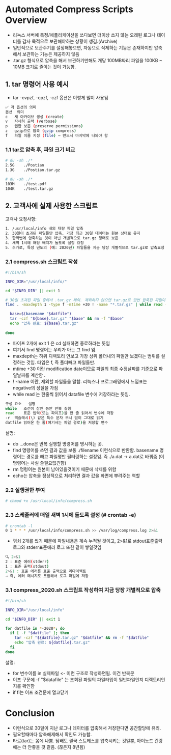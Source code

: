 # Automated Compress Scripts Overview
- 리눅스 서버에 특정/애플리케이션을 쓰다보면 더이상 쓰지 않는 오래된 로그나 데이터를 감사 목적으로 보관해야하는 상황이 생김.(Archive)
- 일반적으로 보관주기를 설정해놓으면, 자동으로 삭제하는 기능은 존재하지만 압축해서 보관하는 기능은 제공하지 않음
- .tar.gz 형식으로 압축을 해서 보관하기만해도 개당 100MB짜리 파일을 100KB ~ 10MB 크기로 줄이는 것이 가능함.


## 1. tar 명령어 사용 예시
- tar -cvpzf, -cpzf, -czf 옵션은 이렇게 많이 사용됨

```bash
✅ 각 옵션의 의미
옵션	의미
c	새 아카이브 생성 (create)
v	자세히 출력 (verbose)
p	권한 보존 (preserve permissions)
z	gzip으로 압축 (gzip compress)
f	파일 이름 지정 (file) – 반드시 마지막에 나와야 함
```

### 1.1 tar로 압축 후, 파일 크기 비교
```bash
# du -sh ./*
2.5G    ./Postian
1.3G    ./Postian.tar.gz

# du -sh ./*
103M    ./test.pdf
104K    ./test.tar.gz

```

## 2. 고객사에 실제 사용한 스크립트
고객사 요청사항:
```bash
1. /usr/local/info 내의 대량 파일 압축
2. 30일이 초과된 파일들만 압축, 가장 최근 30일 데이터는 원본 상태로 유지
3. 한꺼번에 압축하는 것이 아닌 개별적으로 tar.gz 형태로 보존
4. 새벽 1시에 해당 배치가 돌도록 설정 요청
5. 추가로, 특정 년도의 (예: 2020년) 파일들을 지금 당장 개별적으로 tar.gz로 압축요청
```

### 2.1 compress.sh 스크립트 작성

```bash
#!/bin/sh

INFO_DIR="/usr/local/info/"

cd "$INFO_DIR" || exit 1

# 30일 초과된 파일 중에서 .tar.gz 제외. 제외하지 않으면 tar.gz로 한번 압축된 파일이 시일에 따라 tar.gz로 이중 삼중으로 압축될 수 있음
find . -maxdepth 1 -type f -mtime +30 ! -name "*.tar.gz" | while read -r datfile; do

  base=$(basename "$datfile")
  tar -czf "${base}.tar.gz" "$base" && rm -f "$base"
  echo "압축 완료: ${base}.tar.gz"
  
done
```

- 파이프 2개에 exit 1 은 cd 실패하면 종료하라는 뜻임
- 여기서 find 명령어는 우리가 아는 그 find 임.
- maxdepth는 하위 디렉토리 안보고 가장 상위 폴더내의 파일만 보겠다는 범위를 설정하는 것임. 타입은 f, 즉 폴더빼고 파일들만.
- mtime +30 이란 modification date이므로 파일의 최종 수정날짜를 기준으로 파일날짜를 계산함 .
- ! -name 이란, 제외할 파일들을 말함. 리눅스나 프로그래밍에서 느낌표는 negative의 성질을 가짐
- while read 는 한줄씩 읽어서 datafile 변수에 저장하라는 뜻임.
```bash
구성 요소	설명
while	조건이 참인 동안 반복 실행
read	표준 입력(또는 파이프)을 한 줄 읽어서 변수에 저장
-r	백슬래시(\) 같은 특수 문자 무시 없이 그대로 읽기
datfile	읽어온 한 줄(여기서는 파일 경로)을 저장할 변수
```

설명:
- do ...done은 반복 실행할 명령어를 명시하는 곳.
- find 명령어를 쓰면 결과 값을 보통 ./filename 이런식으로 반환함. basename 명령어는 경로를 빼고 파일명만 필터링하는 설정임. 즉 ./a.dat -> a.dat로 바꿔줌 (이명령어는 사실 쓸필요없긴함)
- rm 명령어는 원본이 남아있을것이기 때문에 삭제를 위함
- echo는 압축을 정상적으로 처리하면 결과 값을 화면에 뿌려주는 역할

### 2.2 실행권한 부여
```bash
# chmod +x /usr/local/info/compress.sh
```

### 2.3 스케줄러에 매일 새벽 1시에 돌도록 설정 (# crontab -e)
```bash
# crontab -l
0 1 * * * /usr/local/info/compress.sh >> /var/log/compress.log 2>&1
```
- 꺾쇠 2개를 썼기 때문에 파일내용은 계속 누적될 것이고, 2>&1로 stdout표준출력 로그와 stderr표준에러 로그 또한 같이 쌓일것임
```bash
🔍 2>&1
2 : 표준 에러(stderr)
1 : 표준 출력(stdout)
2>&1 : 표준 에러를 표준 출력으로 리다이렉트
→ 즉, 에러 메시지도 포함해서 로그 파일에 저장
```

### 3.1 compress_2020.sh 스크립트 작성하여 지금 당장 개별적으로 압축
```bash
#!/bin/sh

INFO_DIR="/usr/local/info"

cd "$INFO_DIR" || exit 1

for datfile in *-2020*; do
  if [ -f "$datfile" ]; then
    tar -czf "${datfile}.tar.gz" "$datfile" && rm -f "$datfile"
    echo "압축 완료: ${datfile}.tar.gz"
  fi
done
```

설명:
- for 변수이름 in 실제파일 <- 이런 구조로 작성하면됨. 이건 반복문 
- 이프 구문에 -f "$datafile" 는 조회된 파일의 파일타입이 일반파일인지 디렉토리인지를 확인함
- if fi는 이프 조건문에 열고닫기

# Conclusion
- 이런식으로 30일이 지난 로그나 데이터를 압축해서 저장한다면 공간할당에 유리.
- 필요할때마다 압축해제해서 확인도 가능함.
- 타르(tar)는 몸에 나쁨. 담배도 결국 스트레스를 압축시키는 것일뿐, 아이노드 건강에는 더 안좋을 것 같음. (끊은지 8년됨)